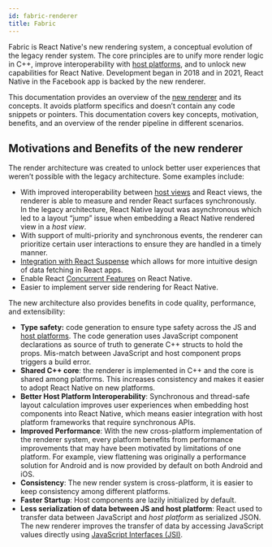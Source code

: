 ```yaml
---
id: fabric-renderer
title: Fabric
---
```


Fabric is React Native's new rendering system, a conceptual evolution of the legacy render system. The core principles are to unify more render logic in C++, improve interoperability with [host platforms](glossary#host-platform), and to unlock new capabilities for React Native. Development began in 2018 and in 2021, React Native in the Facebook app is backed by the new renderer.

This documentation provides an overview of the [new renderer](glossary#fabric-render) and its concepts. It avoids platform specifics and doesn’t contain any code snippets or pointers. This documentation covers key concepts, motivation, benefits, and an overview of the render pipeline in different scenarios.

## Motivations and Benefits of the new renderer

The render architecture was created to unlock better user experiences that weren’t possible with the legacy architecture. Some examples include:

- With improved interoperability between [host views](glossary#host-view-tree-and-host-view) and React views, the renderer is able to measure and render React surfaces synchronously. In the legacy architecture, React Native layout was asynchronous which led to a layout “jump” issue when embedding a React Native rendered view in a _host view_.
- With support of multi-priority and synchronous events, the renderer can prioritize certain user interactions to ensure they are handled in a timely manner.
- [Integration with React Suspense](https://reactjs.org/blog/2019/11/06/building-great-user-experiences-with-concurrent-mode-and-suspense.html) which allows for more intuitive design of data fetching in React apps.
- Enable React [Concurrent Features](https://github.com/reactwg/react-18/discussions/4) on React Native.
- Easier to implement server side rendering for React Native.

The new architecture also provides benefits in code quality, performance, and extensibility:

- **Type safety:** code generation to ensure type safety across the JS and [host platforms](glossary#host-platform). The code generation uses JavaScript component declarations as source of truth to generate C++ structs to hold the props. Mis-match between JavaScript and host component props triggers a build error.
- **Shared C++ core**: the renderer is implemented in C++ and the core is shared among platforms. This increases consistency and makes it easier to adopt React Native on new platforms.
- **Better Host Platform Interoperability**: Synchronous and thread-safe layout calculation improves user experiences when embedding host components into React Native, which means easier integration with host platform frameworks that require synchronous APIs.
- **Improved Performance**: With the new cross-platform implementation of the renderer system, every platform benefits from performance improvements that may have been motivated by limitations of one platform. For example, view flattening was originally a performance solution for Android and is now provided by default on both Android and iOS.
- **Consistency**: The new render system is cross-platform, it is easier to keep consistency among different platforms.
- **Faster Startup**: Host components are lazily initialized by default.
- **Less serialization of data between JS and host platform**: React used to transfer data between JavaScript and _host platform_ as serialized JSON. The new renderer improves the transfer of data by accessing JavaScript values directly using [JavaScript Interfaces (JSI)](glossary#javascript-interfaces-jsi).
